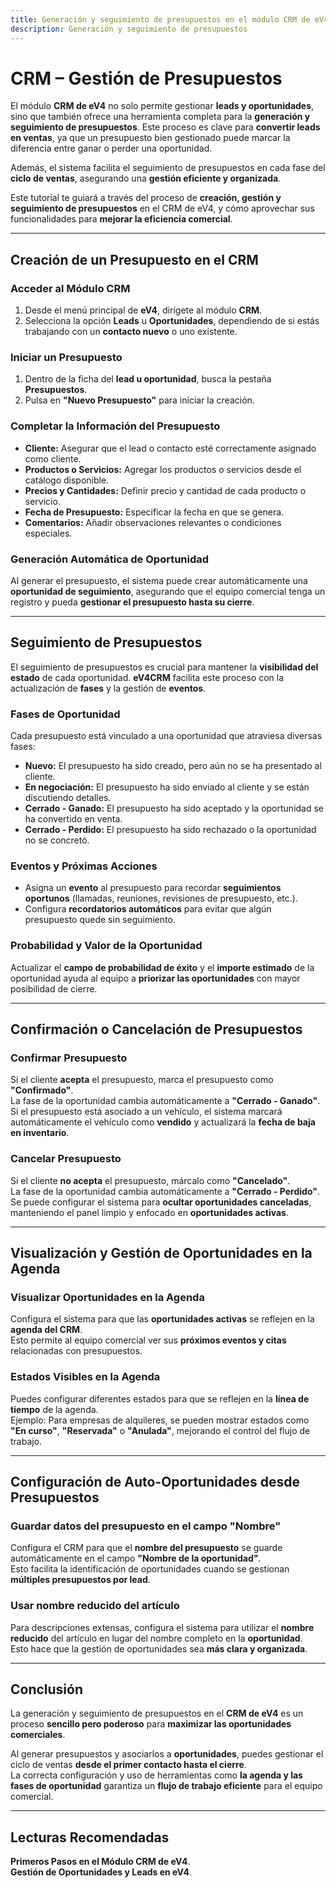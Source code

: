 ```yaml
---
title: Generación y seguimiento de presupuestos en el módulo CRM de eV4
description: Generación y seguimiento de presupuestos 
---
```


# CRM – Gestión de Presupuestos  

El módulo **CRM de eV4** no solo permite gestionar **leads y oportunidades**, sino que también ofrece una herramienta completa para la **generación y seguimiento de presupuestos**. Este proceso es clave para **convertir leads en ventas**, ya que un presupuesto bien gestionado puede marcar la diferencia entre ganar o perder una oportunidad.  

Además, el sistema facilita el seguimiento de presupuestos en cada fase del **ciclo de ventas**, asegurando una **gestión eficiente y organizada**.  

Este tutorial te guiará a través del proceso de **creación, gestión y seguimiento de presupuestos** en el CRM de eV4, y cómo aprovechar sus funcionalidades para **mejorar la eficiencia comercial**.  

---

## **Creación de un Presupuesto en el CRM**  

### **Acceder al Módulo CRM**  
1. Desde el menú principal de **eV4**, dirígete al módulo **CRM**.  
2. Selecciona la opción **Leads** u **Oportunidades**, dependiendo de si estás trabajando con un **contacto nuevo** o uno existente.  

### **Iniciar un Presupuesto**  
1. Dentro de la ficha del **lead u oportunidad**, busca la pestaña **Presupuestos**.  
2. Pulsa en **"Nuevo Presupuesto"** para iniciar la creación.  

### **Completar la Información del Presupuesto**  
- **Cliente:** Asegurar que el lead o contacto esté correctamente asignado como cliente.  
- **Productos o Servicios:** Agregar los productos o servicios desde el catálogo disponible.  
- **Precios y Cantidades:** Definir precio y cantidad de cada producto o servicio.  
- **Fecha de Presupuesto:** Especificar la fecha en que se genera.  
- **Comentarios:** Añadir observaciones relevantes o condiciones especiales.  

### **Generación Automática de Oportunidad**  
Al generar el presupuesto, el sistema puede crear automáticamente una **oportunidad de seguimiento**, asegurando que el equipo comercial tenga un registro y pueda **gestionar el presupuesto hasta su cierre**.  

---

## **Seguimiento de Presupuestos**  

El seguimiento de presupuestos es crucial para mantener la **visibilidad del estado** de cada oportunidad. **eV4CRM** facilita este proceso con la actualización de **fases** y la gestión de **eventos**.  

### **Fases de Oportunidad**  
Cada presupuesto está vinculado a una oportunidad que atraviesa diversas fases:  

- **Nuevo:** El presupuesto ha sido creado, pero aún no se ha presentado al cliente.  
- **En negociación:** El presupuesto ha sido enviado al cliente y se están discutiendo detalles.  
- **Cerrado - Ganado:** El presupuesto ha sido aceptado y la oportunidad se ha convertido en venta.  
- **Cerrado - Perdido:** El presupuesto ha sido rechazado o la oportunidad no se concretó.  

### **Eventos y Próximas Acciones**  
- Asigna un **evento** al presupuesto para recordar **seguimientos oportunos** (llamadas, reuniones, revisiones de presupuesto, etc.).  
- Configura **recordatorios automáticos** para evitar que algún presupuesto quede sin seguimiento.  

### **Probabilidad y Valor de la Oportunidad**  
Actualizar el **campo de probabilidad de éxito** y el **importe estimado** de la oportunidad ayuda al equipo a **priorizar las oportunidades** con mayor posibilidad de cierre.  

---

## **Confirmación o Cancelación de Presupuestos**  

### **Confirmar Presupuesto**  
Si el cliente **acepta** el presupuesto, marca el presupuesto como **"Confirmado"**.  
La fase de la oportunidad cambia automáticamente a **"Cerrado - Ganado"**.  
Si el presupuesto está asociado a un vehículo, el sistema marcará automáticamente el vehículo como **vendido** y actualizará la **fecha de baja en inventario**.  

### **Cancelar Presupuesto**  
Si el cliente **no acepta** el presupuesto, márcalo como **"Cancelado"**.  
La fase de la oportunidad cambia automáticamente a **"Cerrado - Perdido"**.  
Se puede configurar el sistema para **ocultar oportunidades canceladas**, manteniendo el panel limpio y enfocado en **oportunidades activas**.  

---

## **Visualización y Gestión de Oportunidades en la Agenda**  

### **Visualizar Oportunidades en la Agenda**  
Configura el sistema para que las **oportunidades activas** se reflejen en la **agenda del CRM**.  
Esto permite al equipo comercial ver sus **próximos eventos y citas** relacionadas con presupuestos.  

### **Estados Visibles en la Agenda**  
Puedes configurar diferentes estados para que se reflejen en la **línea de tiempo** de la agenda.  
Ejemplo: Para empresas de alquileres, se pueden mostrar estados como **"En curso"**, **"Reservada"** o **"Anulada"**, mejorando el control del flujo de trabajo.  

---

## **Configuración de Auto-Oportunidades desde Presupuestos**  

### **Guardar datos del presupuesto en el campo "Nombre"**  
Configura el CRM para que el **nombre del presupuesto** se guarde automáticamente en el campo **"Nombre de la oportunidad"**.  
Esto facilita la identificación de oportunidades cuando se gestionan **múltiples presupuestos por lead**.  

### **Usar nombre reducido del artículo**  
Para descripciones extensas, configura el sistema para utilizar el **nombre reducido** del artículo en lugar del nombre completo en la **oportunidad**.  
Esto hace que la gestión de oportunidades sea **más clara y organizada**.  

---

## **Conclusión**  

La generación y seguimiento de presupuestos en el **CRM de eV4** es un proceso **sencillo pero poderoso** para **maximizar las oportunidades comerciales**.  

Al generar presupuestos y asociarlos a **oportunidades**, puedes gestionar el ciclo de ventas **desde el primer contacto hasta el cierre**.  
La correcta configuración y uso de herramientas como **la agenda y las fases de oportunidad** garantiza un **flujo de trabajo eficiente** para el equipo comercial.  

---

## **Lecturas Recomendadas**  

**Primeros Pasos en el Módulo CRM de eV4**.  
**Gestión de Oportunidades y Leads en eV4**.